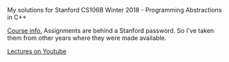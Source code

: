 My solutions for Stanford CS106B Winter 2018 - Programming Abstractions in C++

[Course info.](https://web.stanford.edu/class/archive/cs/cs106b/cs106b.1184/) Assignments are behind a Stanford password. So I've taken them from other years where they were made available.

[Lectures on Youtube](https://www.youtube.com/playlist?list=PLoCMsyE1cvdWiqgyzwAz_uGLSHsuYZlMX)